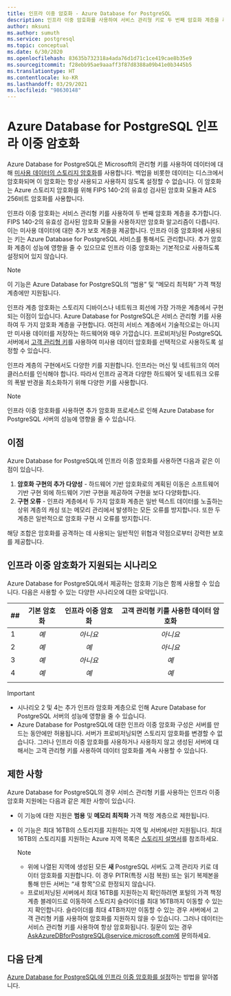 ```yaml
---
title: 인프라 이중 암호화 - Azure Database for PostgreSQL
description: 인프라 이중 암호화를 사용하여 서비스 관리형 키로 두 번째 암호화 계층을 추가하는 방법에 대해 알아봅니다.
author: mksuni
ms.author: sumuth
ms.service: postgresql
ms.topic: conceptual
ms.date: 6/30/2020
ms.openlocfilehash: 83635b732318a4ada76d1d71c1ce419cae8b35e9
ms.sourcegitcommit: f28ebb95ae9aaaff3f87d8388a09b41e0b3445b5
ms.translationtype: HT
ms.contentlocale: ko-KR
ms.lasthandoff: 03/29/2021
ms.locfileid: "98630148"
---
```

# <a name="azure-database-for-postgresql-infrastructure-double-encryption"></a>Azure Database for PostgreSQL 인프라 이중 암호화

Azure Database for PostgreSQL은 Microsoft의 관리형 키를 사용하여 데이터에 대해 [미사용 데이터의 스토리지 암호화](concepts-security.md#at-rest)를 사용합니다. 백업을 비롯한 데이터는 디스크에서 암호화되며 이 암호화는 항상 사용되고 사용하지 않도록 설정할 수 없습니다. 이 암호화는 Azure 스토리지 암호화를 위해 FIPS 140-2의 유효성 검사된 암호화 모듈과 AES 256비트 암호화를 사용합니다.

인프라 이중 암호화는 서비스 관리형 키를 사용하여 두 번째 암호화 계층을 추가합니다. FIPS 140-2의 유효성 검사된 암호화 모듈을 사용하지만 암호화 알고리즘이 다릅니다. 이는 미사용 데이터에 대한 추가 보호 계층을 제공합니다. 인프라 이중 암호화에 사용되는 키는 Azure Database for PostgreSQL 서비스를 통해서도 관리합니다. 추가 암호화 계층이 성능에 영향을 줄 수 있으므로 인프라 이중 암호화는 기본적으로 사용하도록 설정되어 있지 않습니다.

> [!NOTE]
> 이 기능은 Azure Database for PostgreSQL의 “범용” 및 “메모리 최적화” 가격 책정 계층에만 지원됩니다.

인프라 계층 암호화는 스토리지 디바이스나 네트워크 회선에 가장 가까운 계층에서 구현되는 이점이 있습니다. Azure Database for PostgreSQL은 서비스 관리형 키를 사용하여 두 가지 암호화 계층을 구현합니다. 여전히 서비스 계층에서 기술적으로는 아니지만 미사용 데이터를 저장하는 하드웨어와 매우 가깝습니다. 프로비저닝된 PostgreSQL 서버에서 [고객 관리형 키](concepts-data-encryption-postgresql.md)를 사용하여 미사용 데이터 암호화를 선택적으로 사용하도록 설정할 수 있습니다.  

인프라 계층의 구현에서도 다양한 키를 지원합니다. 인프라는 머신 및 네트워크의 여러 클러스터를 인식해야 합니다. 따라서 인프라 공격과 다양한 하드웨어 및 네트워크 오류의 폭발 반경을 최소화하기 위해 다양한 키를 사용합니다. 

> [!NOTE]
> 인프라 이중 암호화를 사용하면 추가 암호화 프로세스로 인해 Azure Database for PostgreSQL 서버의 성능에 영향을 줄 수 있습니다.

## <a name="benefits"></a>이점

Azure Database for PostgreSQL에 인프라 이중 암호화를 사용하면 다음과 같은 이점이 있습니다.

1. **암호화 구현의 추가 다양성** - 하드웨어 기반 암호화로의 계획된 이동은 소프트웨어 기반 구현 외에 하드웨어 기반 구현을 제공하여 구현을 보다 다양화합니다.
2. **구현 오류** - 인프라 계층에서 두 가지 암호화 계층은 일반 텍스트 데이터를 노출하는 상위 계층의 캐싱 또는 메모리 관리에서 발생하는 모든 오류를 방지합니다. 또한 두 계층은 일반적으로 암호화 구현 시 오류를 방지합니다.

해당 조합은 암호화를 공격하는 데 사용되는 일반적인 위협과 약점으로부터 강력한 보호를 제공합니다.

## <a name="supported-scenarios-with-infrastructure-double-encryption"></a>인프라 이중 암호화가 지원되는 시나리오

Azure Database for PostgreSQL에서 제공하는 암호화 기능은 함께 사용할 수 있습니다. 다음은 사용할 수 있는 다양한 시나리오에 대한 요약입니다.

|  ##   | 기본 암호화 | 인프라 이중 암호화 | 고객 관리형 키를 사용한 데이터 암호화  |
|:------|:------------------:|:--------------------------------:|:--------------------------------------------:|
| 1     | *예*              | *아니요*                             | *아니요*                                         |
| 2     | *예*              | *예*                            | *아니요*                                         |
| 3     | *예*              | *아니요*                             | *예*                                        |
| 4     | *예*              | *예*                            | *예*                                        |
|       |                    |                                  |                                              |

> [!Important]
> - 시나리오 2 및 4는 추가 인프라 암호화 계층으로 인해 Azure Database for PostgreSQL 서버의 성능에 영향을 줄 수 있습니다.
> - Azure Database for PostgreSQL에 대한 인프라 이중 암호화 구성은 서버를 만드는 동안에만 허용됩니다. 서버가 프로비저닝되면 스토리지 암호화를 변경할 수 없습니다. 그러나 인프라 이중 암호화를 사용하거나 사용하지 않고 생성된 서버에 대해서는 고객 관리형 키를 사용하여 데이터 암호화를 계속 사용할 수 있습니다.

## <a name="limitations"></a>제한 사항

Azure Database for PostgreSQL의 경우 서비스 관리형 키를 사용하는 인프라 이중 암호화 지원에는 다음과 같은 제한 사항이 있습니다.

* 이 기능에 대한 지원은 **범용** 및 **메모리 최적화** 가격 책정 계층으로 제한됩니다.
* 이 기능은 최대 16TB의 스토리지를 지원하는 지역 및 서버에서만 지원됩니다. 최대 16TB의 스토리지를 지원하는 Azure 지역 목록은 [스토리지 설명서](concepts-pricing-tiers.md#storage)를 참조하세요.

    > [!NOTE]
    > - 위에 나열된 지역에 생성된 모든 **새** PostgreSQL 서버도 고객 관리자 키로 데이터 암호화를 지원합니다. 이 경우 PITR(특정 시점 복원) 또는 읽기 복제본을 통해 만든 서버는 “새 항목”으로 한정되지 않습니다.
    > - 프로비저닝된 서버에서 최대 16TB를 지원하는지 확인하려면 포털의 가격 책정 계층 블레이드로 이동하여 스토리지 슬라이더를 최대 16TB까지 이동할 수 있는지 확인합니다. 슬라이더를 최대 4TB까지만 이동할 수 있는 경우 서버에서 고객 관리형 키를 사용하여 암호화를 지원하지 않을 수 있습니다. 그러나 데이터는 서비스 관리형 키를 사용하여 항상 암호화됩니다. 질문이 있는 경우 AskAzureDBforPostgreSQL@service.microsoft.com에 문의하세요.

## <a name="next-steps"></a>다음 단계

[Azure Database for PostgreSQL에 인프라 이중 암호화를 설정](howto-double-encryption.md)하는 방법을 알아봅니다.

